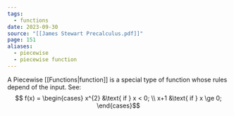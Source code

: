 ```yaml
---
tags:
  - functions
date: 2023-09-30
source: "[[James Stewart Precalculus.pdf]]"
page: 151
aliases:
  - piecewise
  - piecewise function
---
```

A Piecewise [[Functions|function]] is a special type of function whose rules depend of the input. See:
$$
f(x) =
\begin{cases}
x^{2} &\text{  if  } x < 0; \\
x+1 &\text{  if  } x \ge 0;
\end{cases}$$

